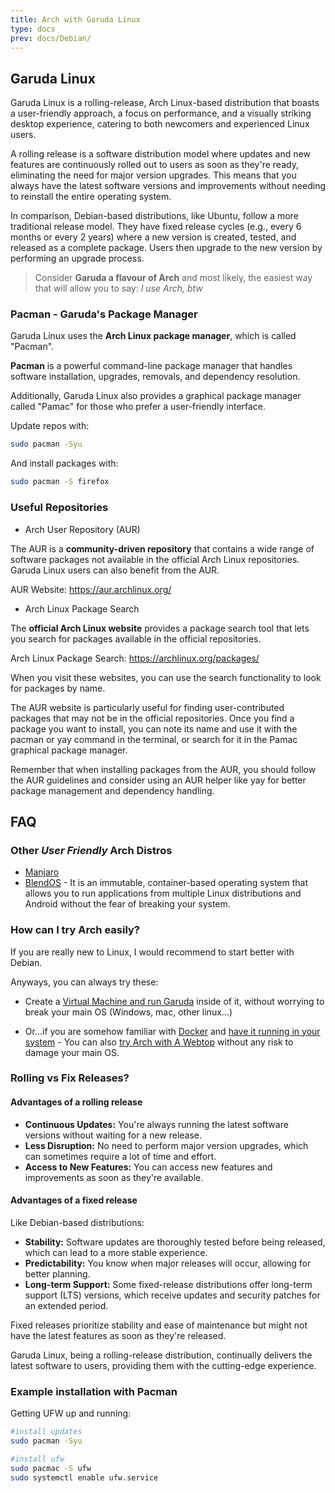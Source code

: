 ```yaml
---
title: Arch with Garuda Linux
type: docs
prev: docs/Debian/
---
```


## Garuda Linux

Garuda Linux is a rolling-release, Arch Linux-based distribution that boasts a user-friendly approach, a focus on performance, and a visually striking desktop experience, catering to both newcomers and experienced Linux users.

A rolling release is a software distribution model where updates and new features are continuously rolled out to users as soon as they're ready, eliminating the need for major version upgrades. This means that you always have the latest software versions and improvements without needing to reinstall the entire operating system.

In comparison, Debian-based distributions, like Ubuntu, follow a more traditional release model. They have fixed release cycles (e.g., every 6 months or every 2 years) where a new version is created, tested, and released as a complete package. Users then upgrade to the new version by performing an upgrade process.

> Consider **Garuda a flavour of Arch** and most likely, the easiest way that will allow you to say: *I use Arch, btw*


### Pacman - Garuda's Package Manager

Garuda Linux uses the **Arch Linux package manager**, which is called "Pacman".

**Pacman** is a powerful command-line package manager that handles software installation, upgrades, removals, and dependency resolution. 

Additionally, Garuda Linux also provides a graphical package manager called "Pamac" for those who prefer a user-friendly interface.


Update repos with:

```sh
sudo pacman -Syu
```


And install packages with:

```sh
sudo pacman -S firefox
```

### Useful Repositories


* Arch User Repository (AUR)

The AUR is a **community-driven repository** that contains a wide range of software packages not available in the official Arch Linux repositories. Garuda Linux users can also benefit from the AUR.

AUR Website: <https://aur.archlinux.org/>


* Arch Linux Package Search

The **official Arch Linux website** provides a package search tool that lets you search for packages available in the official repositories.

Arch Linux Package Search: <https://archlinux.org/packages/>


When you visit these websites, you can use the search functionality to look for packages by name. 

The AUR website is particularly useful for finding user-contributed packages that may not be in the official repositories. Once you find a package you want to install, you can note its name and use it with the pacman or yay command in the terminal, or search for it in the Pamac graphical package manager.

Remember that when installing packages from the AUR, you should follow the AUR guidelines and consider using an AUR helper like yay for better package management and dependency handling.


## FAQ

### Other *User Friendly* Arch Distros

* [Manjaro](https://manjaro.org/)
* [BlendOS](https://blendos.co/) -  It is an immutable, container-based operating system that allows you to run applications from multiple Linux distributions and Android without the fear of breaking your system.

### How can I try Arch easily?

If you are really new to Linux, I would recommend to start better with Debian.

Anyways, you can always try these:

* Create a [Virtual Machine and run Garuda](https://jalcocert.github.io/Linux/docs/debian/virtualization/#how-to-virtualize) inside of it, without worrying to break your main OS (Windows, mac, other linux...)

* Or...if you are somehow familiar with [Docker](https://jalcocert.github.io/Linux/docs/debian/docker/) and [have it running in your system](https://fossengineer.com/docker-first-steps-guide-for-data-analytics/) - You can also [try Arch with A Webtop](https://fossengineer.com/selfhosting-webtops-docker/) without any risk to damage your main OS.

### Rolling vs Fix Releases?

#### Advantages of a rolling release

- **Continuous Updates:** You're always running the latest software versions without waiting for a new release.
- **Less Disruption:** No need to perform major version upgrades, which can sometimes require a lot of time and effort.
- **Access to New Features:** You can access new features and improvements as soon as they're available.

#### Advantages of a fixed release 

Like Debian-based distributions:
- **Stability:** Software updates are thoroughly tested before being released, which can lead to a more stable experience.
- **Predictability:** You know when major releases will occur, allowing for better planning.
- **Long-term Support:** Some fixed-release distributions offer long-term support (LTS) versions, which receive updates and security patches for an extended period.

Fixed releases prioritize stability and ease of maintenance but might not have the latest features as soon as they're released.

Garuda Linux, being a rolling-release distribution, continually delivers the latest software to users, providing them with the cutting-edge experience.

### Example installation with Pacman

Getting UFW up and running:

```sh
#install updates
sudo pacman -Syu

#install ufw
sudo pacmac -S ufw
sudo systemctl enable ufw.service
```